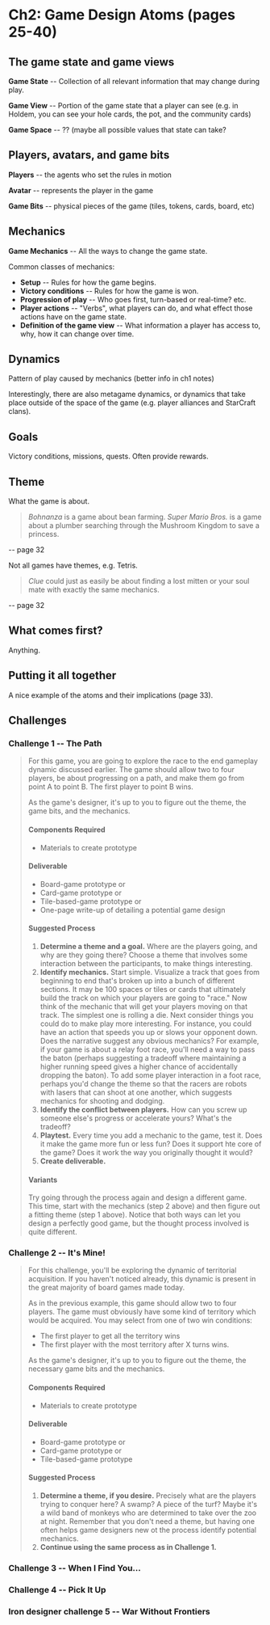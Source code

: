 # Ch2: Game Design Atoms (pages 25-40)

## The game state and game views

**Game State** -- Collection of all relevant information that may change during play.

**Game View** -- Portion of the game state that a player can see (e.g. in Holdem, you can see your hole cards, the pot, and the community cards)

**Game Space** -- ?? (maybe all possible values that state can take?


## Players, avatars, and game bits

**Players** -- the agents who set the rules in motion

**Avatar** -- represents the player in the game

**Game Bits** -- physical pieces of the game (tiles, tokens, cards, board, etc)

## Mechanics

**Game Mechanics** -- All the ways to change the game state.

Common classes of mechanics:

* **Setup** -- Rules for how the game begins.
* **Victory conditions** -- Rules for how the game is won.
* **Progression of play** -- Who goes first, turn-based or real-time? etc.
* **Player actions** -- "Verbs", what players can do, and what effect those actions have on the game state.
* **Definition of the game view** -- What information a player has access to, why, how it can change over time.

## Dynamics

Pattern of play caused by mechanics (better info in ch1 notes)

Interestingly, there are also metagame dynamics, or dynamics that take place outside
of the space of the game (e.g. player alliances and StarCraft clans).


## Goals

Victory conditions, missions, quests. Often provide rewards.


## Theme

What the game is about.

> _Bohnanza_ is a game about bean farming. _Super Mario Bros._ is a game about a plumber searching through the Mushroom Kingdom to save a princess.

-- page 32

Not all games have themes, e.g. Tetris.

> _Clue_ could just as easily be about finding a lost mitten or your soul mate with exactly the same mechanics.

-- page 32


## What comes first?

Anything.


## Putting it all together

A nice example of the atoms and their implications (page 33).

## Challenges

### Challenge 1 -- The Path

> For this game, you are going to explore the race to the end gameplay dynamic discussed earlier.
> The game should allow two to four players, be about progressing on a path,
> and make them go from point A to point B. The first player to point B wins.
>
> As the game's designer, it's up to you to figure out the theme, the game bits, and the mechanics.
>
> #### Components Required
> * Materials to create prototype
>
> #### Deliverable
> * Board-game prototype or
> * Card-game prototype or
> * Tile-based-game prototype or
> * One-page write-up of detailing a potential game design
>
> #### Suggested Process
> 1. **Determine a theme and a goal.** Where are the players going,
>    and why are they going there? Choose a theme that involves some interaction between the participants, to make things interesting.
> 2. **Identify mechanics.** Start simple. Visualize a track that goes from beginning to end that's broken up into a bunch of different sections.
>    It may be 100 spaces or tiles or cards that ultimately build the track on which your players are going to "race."
>    Now think of the mechanic that will get your players moving on that track. The simplest one is rolling a die.
>    Next consider things you could do to make play more interesting. For instance, you could have an action that speeds you up or slows your opponent down.
>    Does the narrative suggest any obvious mechanics? For example, if your game is about a relay foot race,
>    you'll need a way to pass the baton (perhaps suggesting a tradeoff where maintaining a higher running speed gives a higher chance of
>    accidentally dropping the baton). To add some player interaction in a foot race,
>    perhaps you'd change the theme so that the racers are robots with lasers that can shoot at one another, which suggests mechanics for shooting and dodging.
> 3. **Identify the conflict between players.** How can you screw up someone else's progress or accelerate yours? What's the tradeoff?
> 4. **Playtest.** Every time you add a mechanic to the game, test it.
>    Does it make the game more fun or less fun? Does it support hte core of the game? Does it work the way you originally thought it would?
> 5. **Create deliverable.**
>
> #### Variants
> Try going through the process again and design a different game.
> This time, start with the mechanics (step 2 above) and then figure out a fitting theme (step 1 above).
> Notice that both ways can let you design a perfectly good game, but the thought process involved is quite different.


### Challenge 2 -- It's Mine!

> For this challenge, you'll be exploring the dynamic of territorial acquisition. If you haven't noticed already, this dynamic is present in the great majority of board games made today.
>
> As in the previous example, this game should allow two to four players.
> The game must obviously have some kind of territory which would be acquired. You may select from one of two win conditions:
>
> * The first player to get all the territory wins
> * The first player with the most territory after X turns wins.
>
> As the game's designer, it's up to you to figure out the theme, the necessary game bits and the mechanics.
>
> #### Components Required
>
> * Materials to create prototype
>
> #### Deliverable
>
> * Board-game prototype or
> * Card-game prototype or
> * Tile-based-game prototype
>
> #### Suggested Process
>
> 1. **Determine a theme, if you desire.** Precisely what are the players trying to conquer here? A swamp? A piece of the turf?
>    Maybe it's a wild band of monkeys who are determined to take over the zoo at night. Remember that you don't need a theme,
>    but having one often helps game designers new ot the process identify potential mechanics.
> 2. **Continue using the same process as in Challenge 1.**


### Challenge 3 -- When I Find You...
### Challenge 4 -- Pick It Up
### Iron designer challenge 5 -- War Without Frontiers
